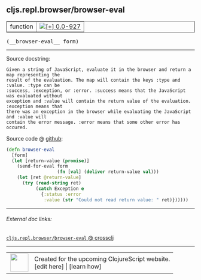 ## cljs.repl.browser/browser-eval



 <table border="1">
<tr>
<td>function</td>
<td><a href="https://github.com/cljsinfo/cljs-api-docs/tree/0.0-927"><img valign="middle" alt="[+] 0.0-927" title="Added in 0.0-927" src="https://img.shields.io/badge/+-0.0--927-lightgrey.svg"></a> </td>
</tr>
</table>


 <samp>
(__browser-eval__ form)<br>
</samp>

---





Source docstring:

```
Given a string of JavaScript, evaluate it in the browser and return a map representing the
result of the evaluation. The map will contain the keys :type and :value. :type can be
:success, :exception, or :error. :success means that the JavaScript was evaluated without
exception and :value will contain the return value of the evaluation. :exception means that
there was an exception in the browser while evaluating the JavaScript and :value will
contain the error message. :error means that some other error has occured.
```


Source code @ [github](https://github.com/clojure/clojurescript/blob/r1803/src/clj/cljs/repl/browser.clj#L134-L149):

```clj
(defn browser-eval
  [form]
  (let [return-value (promise)]
    (send-for-eval form
                   (fn [val] (deliver return-value val)))
    (let [ret @return-value]
      (try (read-string ret)
           (catch Exception e
             {:status :error
              :value (str "Could not read return value: " ret)})))))
```

<!--
Repo - tag - source tree - lines:

 <pre>
clojurescript @ r1803
└── src
    └── clj
        └── cljs
            └── repl
                └── <ins>[browser.clj:134-149](https://github.com/clojure/clojurescript/blob/r1803/src/clj/cljs/repl/browser.clj#L134-L149)</ins>
</pre>

-->

---



###### External doc links:

[`cljs.repl.browser/browser-eval` @ crossclj](http://crossclj.info/fun/cljs.repl.browser/browser-eval.html)<br>

---

 <table>
<tr><td>
<img valign="middle" align="right" width="48px" src="http://i.imgur.com/Hi20huC.png">
</td><td>
Created for the upcoming ClojureScript website.<br>
[edit here] | [learn how]
</td></tr></table>

[edit here]:https://github.com/cljsinfo/cljs-api-docs/blob/master/cljsdoc/cljs.repl.browser_browser-eval.cljsdoc
[learn how]:https://github.com/cljsinfo/cljs-api-docs/wiki/cljsdoc-files

<!--

This information was too distracting to show to readers, but I'll leave it
commented here since it is helpful to:

- pretty-print the data used to generate this document
- and show how to retrieve that data



The API data for this symbol:

```clj
{:ns "cljs.repl.browser",
 :name "browser-eval",
 :signature ["[form]"],
 :history [["+" "0.0-927"]],
 :type "function",
 :full-name-encode "cljs.repl.browser_browser-eval",
 :source {:code "(defn browser-eval\n  [form]\n  (let [return-value (promise)]\n    (send-for-eval form\n                   (fn [val] (deliver return-value val)))\n    (let [ret @return-value]\n      (try (read-string ret)\n           (catch Exception e\n             {:status :error\n              :value (str \"Could not read return value: \" ret)})))))",
          :title "Source code",
          :repo "clojurescript",
          :tag "r1803",
          :filename "src/clj/cljs/repl/browser.clj",
          :lines [134 149]},
 :full-name "cljs.repl.browser/browser-eval",
 :docstring "Given a string of JavaScript, evaluate it in the browser and return a map representing the\nresult of the evaluation. The map will contain the keys :type and :value. :type can be\n:success, :exception, or :error. :success means that the JavaScript was evaluated without\nexception and :value will contain the return value of the evaluation. :exception means that\nthere was an exception in the browser while evaluating the JavaScript and :value will\ncontain the error message. :error means that some other error has occured."}

```

Retrieve the API data for this symbol:

```clj
;; from Clojure REPL
(require '[clojure.edn :as edn])
(-> (slurp "https://raw.githubusercontent.com/cljsinfo/cljs-api-docs/catalog/cljs-api.edn")
    (edn/read-string)
    (get-in [:symbols "cljs.repl.browser/browser-eval"]))
```

-->
